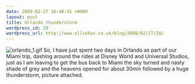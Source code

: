 ```yaml
--- 
date: 2008-02-27 16:48:41 +0000
layout: post
title: Orlando thunderstorm
wordpress_id: 28
wordpress_url: http://www.olliekav.co.uk/blog/2008/02/27/28/
---
```

![orlando_1.gif](http://www.olliekav.co.uk/blog/wp-content/uploads/2008/02/orlando_1.gif)  So, I have just spent two days in Orlando as part of our Miami trip, dashing around the rides at Disney World and Universal Studios, just as I am leaving to get the bus back to Miami the sky turned and nasty shade of grey and the heavens opened for about 30min followed by a huge thunderstorm, picture attached.
